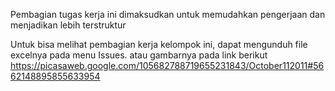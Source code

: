Pembagian tugas kerja ini dimaksudkan untuk memudahkan pengerjaan dan menjadikan lebih terstruktur

Untuk bisa melihat pembagian kerja kelompok ini, dapat mengunduh file excelnya pada menu Issues. atau gambarnya pada link berikut
https://picasaweb.google.com/105682788719655231843/October112011#5662148895855633954